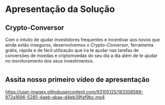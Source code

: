 # Apresentação da Solução

## Crypto-Conversor

Com o intuito de ajudar investidores frequentes e incentivar aos novos que ainda estão inseguros, desenvolvemos o *Crypto-Conversor*, ferramenta grátis, rápida e de fácil utilização que ira te ajudar nas tarefas de conversões de moedas e criptomoedas do seu dia a dia além de te ajudar no monitoramento dos seus investimentos.

#

## Assita nosso primeiro vídeo de apresentação

https://user-images.githubusercontent.com/93105125/163306588-972a1696-5285-4aeb-abaa-d4eb39faf9bc.mp4

